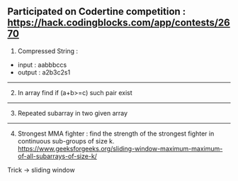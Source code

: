 Participated on Codertine competition : https://hack.codingblocks.com/app/contests/2670
-----------------------
1. Compressed String : 

- input :    aabbbccs
- output :   a2b3c2s1

------------------------
2. In array find if (a+b>=c) such pair exist 

------------------------
3. Repeated subarray in two given array 

------------------------
4. Strongest MMA fighter : find the strength of the strongest fighter in continuous sub-groups of size k.
   https://www.geeksforgeeks.org/sliding-window-maximum-maximum-of-all-subarrays-of-size-k/
  
Trick -> sliding window 
    
    
